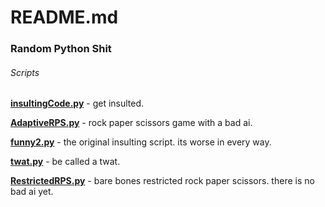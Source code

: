 # README.md

### Random Python Shit

###### Scripts

**[insultingCode.py](insultingCode.py)** - get insulted.

**[AdaptiveRPS.py](AdaptiveRPS.py)** - rock paper scissors game with a bad ai.

**[funny2.py](funny2.py)** - the original insulting script. its worse in every way.

**[twat.py](twat.py)** - be called a twat.

**[RestrictedRPS.py](RestrictedRPS.py)** - bare bones restricted rock paper scissors. there is no bad ai yet.
